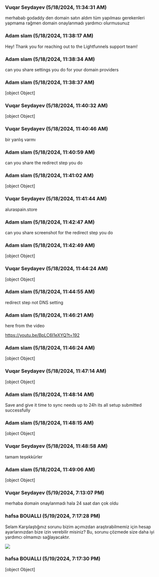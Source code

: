 ### Vuqar  Seydayev (5/18/2024, 11:34:31 AM)

merhabab godaddy den domain satın aldım tüm yapılması gerekenleri yapmama rağmen domain onaylanmadı yardımcı olurmusunuz

### Adam slam (5/18/2024, 11:38:17 AM)

Hey!
Thank you for reaching out to the Lightfunnels support team!

### Adam slam (5/18/2024, 11:38:34 AM)

can you share settings you do for your domain providers

### Adam slam (5/18/2024, 11:38:37 AM)

[object Object]

### Vuqar  Seydayev (5/18/2024, 11:40:32 AM)

[object Object]

### Vuqar  Seydayev (5/18/2024, 11:40:46 AM)

bir yanlış varmı

### Adam slam (5/18/2024, 11:40:59 AM)

can you share the redirect step you do

### Adam slam (5/18/2024, 11:41:02 AM)

[object Object]

### Vuqar  Seydayev (5/18/2024, 11:41:44 AM)

aluraspain.store

### Adam slam (5/18/2024, 11:42:47 AM)

can you share screenshot for the redirect step you do

### Adam slam (5/18/2024, 11:42:49 AM)

[object Object]

### Vuqar  Seydayev (5/18/2024, 11:44:24 AM)

[object Object]

### Adam slam (5/18/2024, 11:44:55 AM)

redirect step not DNS setting

### Adam slam (5/18/2024, 11:46:21 AM)

here from the video 

https://youtu.be/BpLC6I1eXYQ?t=192

### Adam slam (5/18/2024, 11:46:24 AM)

[object Object]

### Vuqar  Seydayev (5/18/2024, 11:47:14 AM)

[object Object]

### Adam slam (5/18/2024, 11:48:14 AM)

Save and give it time to sync needs up to 24h its all setup submitted successfully

### Adam slam (5/18/2024, 11:48:15 AM)

[object Object]

### Vuqar  Seydayev (5/18/2024, 11:48:58 AM)

tamam teşekkürler

### Adam slam (5/18/2024, 11:49:06 AM)

[object Object]

### Vuqar  Seydayev (5/19/2024, 7:13:07 PM)

merhaba domain onaylanmadı hala 24 saat dan çok oldu

### hafsa BOUALLI (5/19/2024, 7:17:28 PM)

Selam 
Karşılaştığınız sorunu bizim açımızdan araştırabilmemiz için hesap ayarlarınızdan bize izin verebilir misiniz? Bu, sorunu çözmede size daha iyi yardımcı olmamızı sağlayacaktır.


![](https://storage.crisp.chat/users/upload/operator/77cc42314787b400/d35cced9-c1a9-49e7-9b4b-827547_1r8fjjc.png)

### hafsa BOUALLI (5/19/2024, 7:17:30 PM)

[object Object]
